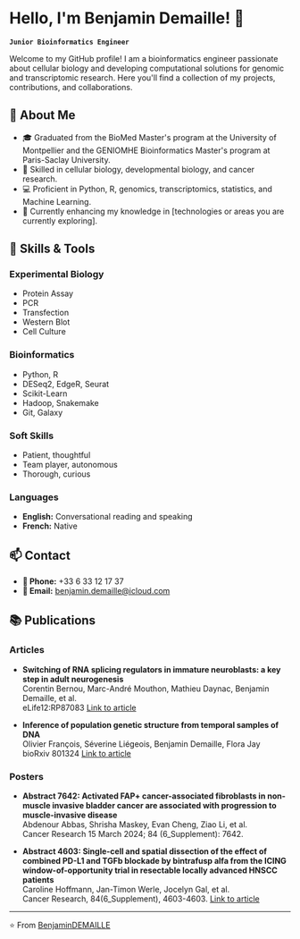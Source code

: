 # Hello, I'm Benjamin Demaille! 👋

**`Junior Bioinformatics Engineer`**

Welcome to my GitHub profile! I am a bioinformatics engineer passionate about cellular biology and developing computational solutions for genomic and transcriptomic research. Here you'll find a collection of my projects, contributions, and collaborations.

## 🧬 About Me

- 🎓 Graduated from the BioMed Master's program at the University of Montpellier and the GENIOMHE Bioinformatics Master's program at Paris-Saclay University.
- 🧪 Skilled in cellular biology, developmental biology, and cancer research.
- 💻 Proficient in Python, R, genomics, transcriptomics, statistics, and Machine Learning.
- 🌱 Currently enhancing my knowledge in [technologies or areas you are currently exploring].

## 🔧 Skills & Tools

### Experimental Biology
- Protein Assay
- PCR
- Transfection
- Western Blot
- Cell Culture

### Bioinformatics
- Python, R
- DESeq2, EdgeR, Seurat
- Scikit-Learn
- Hadoop, Snakemake
- Git, Galaxy

### Soft Skills
- Patient, thoughtful
- Team player, autonomous
- Thorough, curious

### Languages
- **English:** Conversational reading and speaking
- **French:** Native

## 📫 Contact

- **📱 Phone:** +33 6 33 12 17 37
- **📧 Email:** benjamin.demaille@icloud.com

## 📚 Publications

### Articles
- **Switching of RNA splicing regulators in immature neuroblasts: a key step in adult neurogenesis**  
  Corentin Bernou, Marc-André Mouthon, Mathieu Daynac, Benjamin Demaille, et al.  
  eLife12:RP87083 [Link to article](https://doi.org/10.7554/eLife.87083.1)

- **Inference of population genetic structure from temporal samples of DNA**  
  Olivier François, Séverine Liégeois, Benjamin Demaille, Flora Jay  
  bioRxiv 801324 [Link to article](https://doi.org/10.1101/801324)

### Posters
- **Abstract 7642: Activated FAP+ cancer-associated fibroblasts in non-muscle invasive bladder cancer are associated with progression to muscle-invasive disease**  
  Abdenour Abbas, Shrisha Maskey, Evan Cheng, Ziao Li, et al.  
  Cancer Research 15 March 2024; 84 (6_Supplement): 7642.

- **Abstract 4603: Single-cell and spatial dissection of the effect of combined PD-L1 and TGFb blockade by bintrafusp alfa from the ICING window-of-opportunity trial in resectable locally advanced HNSCC patients**  
  Caroline Hoffmann, Jan-Timon Werle, Jocelyn Gal, et al.  
  Cancer Research, 84(6_Supplement), 4603-4603. [Link to article](https://doi.org/10.1158/1538-7445.AM2024-4603)

---

⭐️ From [BenjaminDEMAILLE](https://github.com/BenjaminDEMAILLE)
